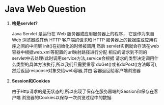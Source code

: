 # Java Web Question 
1. **啥是servlet?**

    Java Servlet 是运行在 Web 服务器或应用服务器上的程序， 它是作为来自
    Web 浏览器或其他 HTTP 客户端的请求和 HTTP
    服务器上的数据库或应用程序之间的中间层 init()在初始化的时候被调用,然后
    servlet实例就会存活在web容器中根据web.xml等配置的url映射路径进行分配
    相应的请求到不同的servlet中去处理(此时调用service方法,service会根据
    请求的类型决定调用什么类型的具体方法执行,所以我们只需要重写
    doGet()或者doPost()方法即可),然后返回response对象交给web容器,并由
    容器返回给客户端浏览器

2. **Session和Cookies**

   由于Http请求的是无状态的,所以出现了保存在服务器端的Session和保存在客户端
   浏览器的Cookies以保存一次浏览过程中的数据.